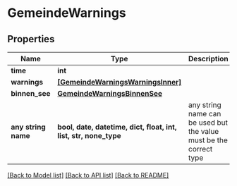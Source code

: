 # GemeindeWarnings


## Properties
Name | Type | Description | Notes
------------ | ------------- | ------------- | -------------
**time** | **int** |  | [optional] 
**warnings** | [**[GemeindeWarningsWarningsInner]**](GemeindeWarningsWarningsInner.md) |  | [optional] 
**binnen_see** | [**GemeindeWarningsBinnenSee**](GemeindeWarningsBinnenSee.md) |  | [optional] 
**any string name** | **bool, date, datetime, dict, float, int, list, str, none_type** | any string name can be used but the value must be the correct type | [optional]

[[Back to Model list]](../README.md#documentation-for-models) [[Back to API list]](../README.md#documentation-for-api-endpoints) [[Back to README]](../README.md)


